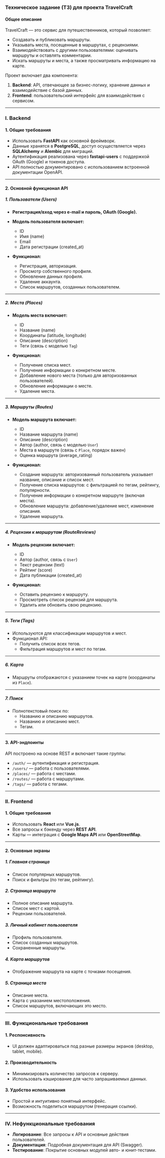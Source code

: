 ### Техническое задание (ТЗ) для проекта **TravelCraft**

#### **Общее описание**

TravelCraft — это сервис для путешественников, который позволяет:

- Создавать и публиковать маршруты.
- Указывать места, посещенные в маршрутах, с рецензиями.
- Взаимодействовать с другими пользователями: оценивать маршруты и оставлять комментарии.
- Искать маршруты и места, а также просматривать информацию на карте.

Проект включает два компонента:

1. **Backend**: API, отвечающее за бизнес-логику, хранение данных и взаимодействие с базой данных.
2. **Frontend**: пользовательский интерфейс для взаимодействия с сервисом.

---

### **I. Backend**

#### **1. Общие требования**

- Использовать **FastAPI** как основной фреймворк.
- Данные хранятся в **PostgreSQL**, доступ осуществляется через **SQLAlchemy** и **Alembic** для миграций.
- Аутентификация реализована через **fastapi-users** с поддержкой OAuth (Google) и токенов доступа.
- API полностью документировано с использованием встроенной документации OpenAPI.

---

#### **2. Основной функционал API**

##### **1. Пользователи (Users)**

- **Регистрация/вход через e-mail и пароль, OAuth (Google).**
  
- **Модель пользователя включает:**
  
  - ID
  - Имя (name)
  - Email
  - Дата регистрации (created_at)
- **Функционал:**
  
  - Регистрация, авторизация.
  - Просмотр собственного профиля.
  - Обновление данных профиля.
  - Удаление аккаунта.
  - Список маршрутов, созданных пользователем.

---

##### **2. Места (Places)**

- **Модель места включает:**
  
  - ID
  - Название (name)
  - Координаты (latitude, longitude)
  - Описание (description)
  - Теги (связь с моделью `Tag`)
- **Функционал:**
  
  - Получение списка мест.
  - Получение информации о конкретном месте.
  - Добавление нового места (только для авторизованных пользователей).
  - Обновление информации о месте.
  - Удаление места.

---

##### **3. Маршруты (Routes)**

- **Модель маршрута включает:**
  
  - ID
  - Название маршрута (name)
  - Описание (description)
  - Автор (author, связь с моделью `User`)
  - Места в маршруте (связь с `Place`, порядок важен)
  - Оценка маршрута (average_rating)
- **Функционал:**
  
  - Создание маршрута: авторизованный пользователь указывает название, описание и список мест.
  - Получение списка маршрутов: с фильтрацией по тегам, рейтингу, популярности.
  - Получение информации о конкретном маршруте (включая места).
  - Обновление маршрута: добавление/удаление мест, изменение описания.
  - Удаление маршрута.

---

##### **4. Рецензии к маршрутам (RouteReviews)**

- **Модель рецензии включает:**
  
  - ID
  - Автор (author, связь с `User`)
  - Текст рецензии (text)
  - Рейтинг (score)
  - Дата публикации (created_at)
- **Функционал:**
  
  - Оставить рецензию к маршруту.
  - Просмотреть список рецензий для маршрута.
  - Удалить или обновить свою рецензию.

---

##### **5. Теги (Tags)**

- Используются для классификации маршрутов и мест.
- Функционал API:
  - Получить список всех тегов.
  - Фильтрация маршрутов и мест по тегам.

---

##### **6. Карта**

- Маршруты отображаются с указанием точек на карте (координаты из `Place`).

---

##### **7. Поиск**

- Полнотекстовый поиск по:
  - Названию и описанию маршрутов.
  - Названию и описанию мест.
  - Тегам.

---

#### **3. API-эндпоинты**

API построено на основе REST и включает такие группы:

- `/auth/` — аутентификация и регистрация.
- `/users/` — работа с пользователями.
- `/places/` — работа с местами.
- `/routes/` — работа с маршрутами.
- `/tags/` — работа с тегами.

---

### **II. Frontend**

#### **1. Общие требования**

- Использовать **React** или **Vue.js**.
- Все запросы к бэкенду через **REST API**.
- Карты — интеграция с **Google Maps API** или **OpenStreetMap**.

---

#### **2. Основные экраны**

##### **1. Главная страница**

- Список популярных маршрутов.
- Поиск и фильтры (по тегам, рейтингу).

##### **2. Страница маршрута**

- Полное описание маршрута.
- Список мест с картой.
- Рецензии пользователей.

##### **3. Личный кабинет пользователя**

- Профиль пользователя.
- Список созданных маршрутов.
- Сохраненные маршруты.

##### **4. Карта маршрутов**

- Отображение маршрута на карте с точками посещения.

##### **5. Страница места**

- Описание места.
- Карта с указанием местоположения.
- Список маршрутов, включающих это место.

---

### **III. Функциональные требования**

#### **1. Респонсивность**

- UI должен адаптироваться под разные размеры экранов (desktop, tablet, mobile).

#### **2. Производительность**

- Минимизировать количество запросов к серверу.
- Использовать кэширование для часто запрашиваемых данных.

#### **3. Удобство использования**

- Простой и интуитивно понятный интерфейс.
- Возможность поделиться маршрутом (генерация ссылки).

---

### **IV. Нефункциональные требования**

- **Логирование**: Все запросы к API и основные действия пользователей.
- **Документация**: Подробная документация для API (Swagger).
- **Тестирование**: Покрытие основных модулей авто- и юнит-тестами.